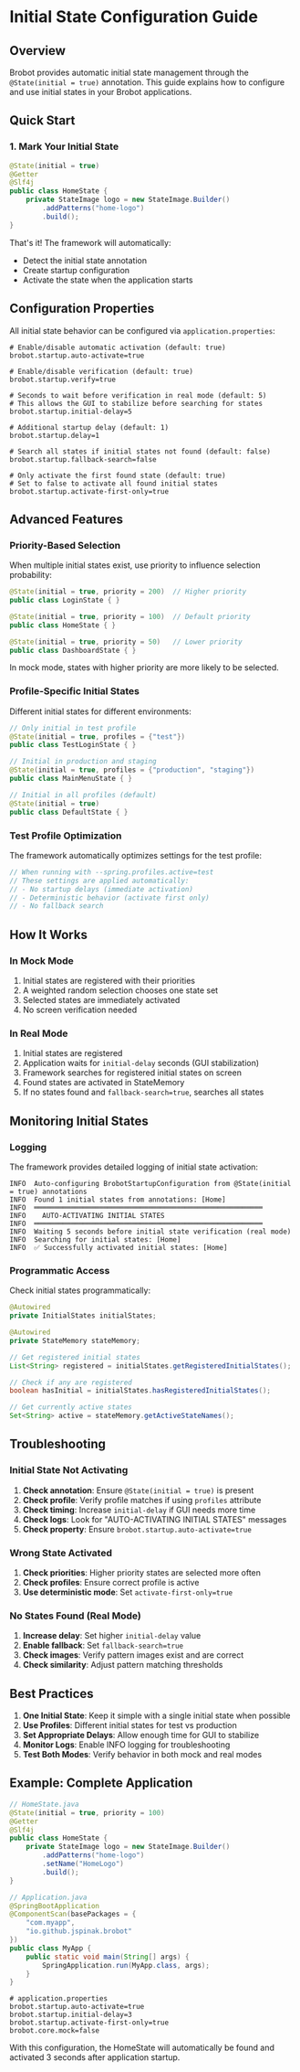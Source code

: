 # Initial State Configuration Guide

## Overview

Brobot provides automatic initial state management through the `@State(initial = true)` annotation. This guide explains how to configure and use initial states in your Brobot applications.

## Quick Start

### 1. Mark Your Initial State

```java
@State(initial = true)
@Getter
@Slf4j
public class HomeState {
    private StateImage logo = new StateImage.Builder()
        .addPatterns("home-logo")
        .build();
}
```

That's it! The framework will automatically:
- Detect the initial state annotation
- Create startup configuration
- Activate the state when the application starts

## Configuration Properties

All initial state behavior can be configured via `application.properties`:

```properties
# Enable/disable automatic activation (default: true)
brobot.startup.auto-activate=true

# Enable/disable verification (default: true)
brobot.startup.verify=true

# Seconds to wait before verification in real mode (default: 5)
# This allows the GUI to stabilize before searching for states
brobot.startup.initial-delay=5

# Additional startup delay (default: 1)
brobot.startup.delay=1

# Search all states if initial states not found (default: false)
brobot.startup.fallback-search=false

# Only activate the first found state (default: true)
# Set to false to activate all found initial states
brobot.startup.activate-first-only=true
```

## Advanced Features

### Priority-Based Selection

When multiple initial states exist, use priority to influence selection probability:

```java
@State(initial = true, priority = 200)  // Higher priority
public class LoginState { }

@State(initial = true, priority = 100)  // Default priority
public class HomeState { }

@State(initial = true, priority = 50)   // Lower priority
public class DashboardState { }
```

In mock mode, states with higher priority are more likely to be selected.

### Profile-Specific Initial States

Different initial states for different environments:

```java
// Only initial in test profile
@State(initial = true, profiles = {"test"})
public class TestLoginState { }

// Initial in production and staging
@State(initial = true, profiles = {"production", "staging"})
public class MainMenuState { }

// Initial in all profiles (default)
@State(initial = true)
public class DefaultState { }
```

### Test Profile Optimization

The framework automatically optimizes settings for the test profile:

```java
// When running with --spring.profiles.active=test
// These settings are applied automatically:
// - No startup delays (immediate activation)
// - Deterministic behavior (activate first only)
// - No fallback search
```

## How It Works

### In Mock Mode

1. Initial states are registered with their priorities
2. A weighted random selection chooses one state set
3. Selected states are immediately activated
4. No screen verification needed

### In Real Mode

1. Initial states are registered
2. Application waits for `initial-delay` seconds (GUI stabilization)
3. Framework searches for registered initial states on screen
4. Found states are activated in StateMemory
5. If no states found and `fallback-search=true`, searches all states

## Monitoring Initial States

### Logging

The framework provides detailed logging of initial state activation:

```
INFO  Auto-configuring BrobotStartupConfiguration from @State(initial = true) annotations
INFO  Found 1 initial states from annotations: [Home]
INFO  ════════════════════════════════════════════════════════
INFO    AUTO-ACTIVATING INITIAL STATES
INFO  ════════════════════════════════════════════════════════
INFO  Waiting 5 seconds before initial state verification (real mode)
INFO  Searching for initial states: [Home]
INFO  ✅ Successfully activated initial states: [Home]
```

### Programmatic Access

Check initial states programmatically:

```java
@Autowired
private InitialStates initialStates;

@Autowired
private StateMemory stateMemory;

// Get registered initial states
List<String> registered = initialStates.getRegisteredInitialStates();

// Check if any are registered
boolean hasInitial = initialStates.hasRegisteredInitialStates();

// Get currently active states
Set<String> active = stateMemory.getActiveStateNames();
```

## Troubleshooting

### Initial State Not Activating

1. **Check annotation**: Ensure `@State(initial = true)` is present
2. **Check profile**: Verify profile matches if using `profiles` attribute
3. **Check timing**: Increase `initial-delay` if GUI needs more time
4. **Check logs**: Look for "AUTO-ACTIVATING INITIAL STATES" messages
5. **Check property**: Ensure `brobot.startup.auto-activate=true`

### Wrong State Activated

1. **Check priorities**: Higher priority states are selected more often
2. **Check profiles**: Ensure correct profile is active
3. **Use deterministic mode**: Set `activate-first-only=true`

### No States Found (Real Mode)

1. **Increase delay**: Set higher `initial-delay` value
2. **Enable fallback**: Set `fallback-search=true`
3. **Check images**: Verify pattern images exist and are correct
4. **Check similarity**: Adjust pattern matching thresholds

## Best Practices

1. **One Initial State**: Keep it simple with a single initial state when possible
2. **Use Profiles**: Different initial states for test vs production
3. **Set Appropriate Delays**: Allow enough time for GUI to stabilize
4. **Monitor Logs**: Enable INFO logging for troubleshooting
5. **Test Both Modes**: Verify behavior in both mock and real modes

## Example: Complete Application

```java
// HomeState.java
@State(initial = true, priority = 100)
@Getter
@Slf4j
public class HomeState {
    private StateImage logo = new StateImage.Builder()
        .addPatterns("home-logo")
        .setName("HomeLogo")
        .build();
}

// Application.java
@SpringBootApplication
@ComponentScan(basePackages = {
    "com.myapp",
    "io.github.jspinak.brobot"
})
public class MyApp {
    public static void main(String[] args) {
        SpringApplication.run(MyApp.class, args);
    }
}
```

```properties
# application.properties
brobot.startup.auto-activate=true
brobot.startup.initial-delay=3
brobot.startup.activate-first-only=true
brobot.core.mock=false
```

With this configuration, the HomeState will automatically be found and activated 3 seconds after application startup.